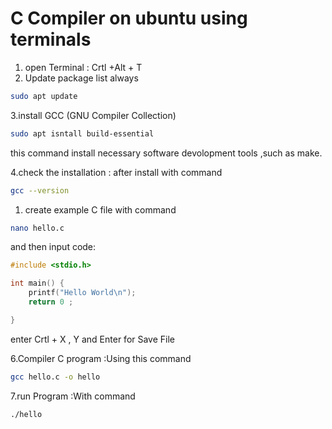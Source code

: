 # C Compiler on ubuntu using terminals

1. open Terminal : Crtl +Alt + T
2. Update package list always
    
```bash
sudo apt update
```

3.install GCC (GNU Compiler Collection)
    
```bash
sudo apt isntall build-essential
```
    
this command install necessary software devolopment tools ,such as make.

4.check the installation : after install with command

```bash
gcc --version
```

1. create example C file with command 
```bash
nano hello.c
```

and then input code:

```c
#include <stdio.h>

int main() {
    printf("Hello World\n");
    return 0 ;

}
```

   enter Crtl + X ,  Y and Enter for Save File

6.Compiler C program :Using this command
```bash
gcc hello.c -o hello
```

7.run Program :With command
```bash
./hello
```
